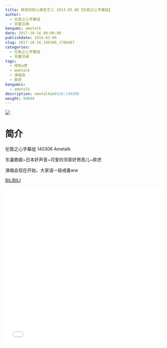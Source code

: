 ```yaml
---
title: 胖虎的知心朋友艺人 2014.03.06【伦敦之心字幕组】
author: 
  - 伦敦之心字幕组
  - 天翼羽魂
bangumi: ametalk
date: 2017-10-16 00:00:00
publishdate: 2014-03-06
slug: 2017-10-16_140306_1708467
categories: 
  - 伦敦之心字幕组
  - 天翼羽魂
tags: 
  - 哆啦a梦
  - ametalk
  - 演唱会
  - 胖虎
bangumis: 
  - ametalk
description: ametalk&#8226;140306
weight: 59694
---
```


![](https://i.imgur.com/s91Jhq7.jpg)

# 简介  
伦敦之心字幕组 140306 Ametalk


东瀛歌姬~日本好声音~可爱的邻家好男孩儿~胖虎


演唱会现在开始，大家请一级戒备ww

  [BILIBILI](https://www.bilibili.com/video/av1708467/)


<div class="vcontainer">  <iframe class='video' src="//www.bilibili.com/html/html5player.html?cid=2608620&aid=1708467" width="100%" height="500" frameborder="0" allowfullscreen="allowfullscreen"></iframe></div>
